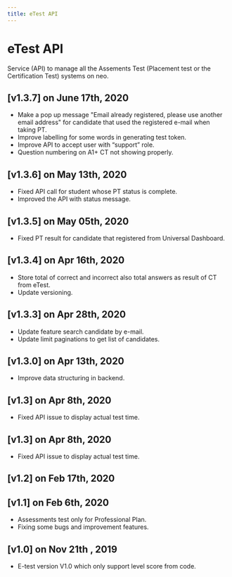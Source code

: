 ```yaml
---
title: eTest API
---
```


# eTest API
Service (API) to manage all the Assements Test (Placement test or the Certification Test) systems on neo.

## [v1.3.7] on June 17th, 2020
- Make a pop up message "Email already registered, please use another email address"
for candidate that used the registered e-mail when taking PT.
- Improve labelling for some words in generating test token.
- Improve API to accept user with “support” role.
- Question numbering on A1+ CT not showing properly.

## [v1.3.6] on May 13th, 2020
- Fixed API call for student whose PT status is complete.
- Improved the API with status message.  

## [v1.3.5] on May 05th, 2020
- Fixed PT result for candidate that registered from Universal Dashboard.

## [v1.3.4] on Apr 16th, 2020
- Store total of correct and incorrect also total answers as result of CT from eTest.
- Update versioning.

## [v1.3.3] on Apr 28th, 2020
- Update feature search candidate by e-mail.
- Update limit paginations to get list of candidates.

## [v1.3.0] on Apr 13th, 2020
- Improve data structuring in backend.

## [v1.3] on Apr 8th, 2020
- Fixed API issue to display actual test time.

## [v1.3] on Apr 8th, 2020
- Fixed API issue to display actual test time.

## [v1.2] on Feb 17th, 2020

## [v1.1] on Feb 6th, 2020
- Assessments test only for Professional Plan.
- Fixing some bugs and improvement features.

## [v1.0] on Nov 21th , 2019
- E-test version V1.0 which only support level score from code.




